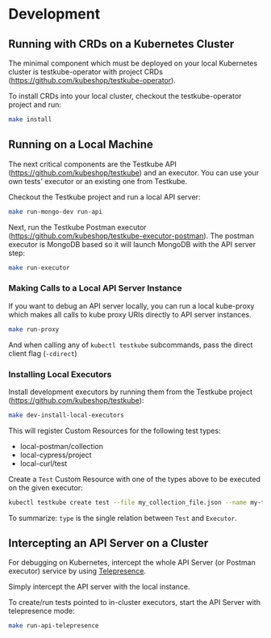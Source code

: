 # Development

## Running with CRDs on a Kubernetes Cluster

The minimal component which must be deployed on your local Kubernetes cluster is testkube-operator with project CRDs (<https://github.com/kubeshop/testkube-operator>).

To install CRDs into your local cluster, checkout the testkube-operator project and run:

```sh
make install 
```

## Running on a Local Machine

The next critical components are the Testkube API (<https://github.com/kubeshop/testkube>) and an executor. You can use your own tests' executor or an existing one from Testkube.

Checkout the Testkube project and run a local API server:

```sh
make run-mongo-dev run-api
```

Next, run the Testkube Postman executor (<https://github.com/kubeshop/testkube-executor-postman>). The postman executor is MongoDB based so it will launch MongoDB with the API server step:

```sh
make run-executor
```

### Making Calls to a Local API Server Instance

If you want to debug an API server locally, you can run a local kube-proxy which makes all calls to kube proxy URIs directly to API server instances.

```sh
make run-proxy
```

And when calling any of `kubectl testkube` subcommands, pass the direct client flag (`-cdirect`)


### Installing Local Executors

Install development executors by running them from the Testkube project (<https://github.com/kubeshop/testkube>):

```sh
make dev-install-local-executors
```

This will register Custom Resources for the following test types:

- local-postman/collection
- local-cypress/project
- local-curl/test

Create a `Test` Custom Resource with one of the types above to be executed on the given executor:

```sh
kubectl testkube create test --file my_collection_file.json --name my-test-name --type local-postman/collection
```

To summarize: `type` is the single relation between `Test` and `Executor`.

## Intercepting an API Server on a Cluster

For debugging on Kubernetes, intercept the whole API Server (or Postman executor) service
by using [Telepresence](https://telepresence.io).

Simply intercept the API server with the local instance.

To create/run tests pointed to in-cluster executors, start the API Server with telepresence mode:

```sh
make run-api-telepresence
```
